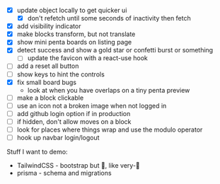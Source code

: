 * [x] update object locally to get quicker ui
  * [x] don't refetch until some seconds of inactivity then fetch
* [x] add visibility indicator
* [x] make blocks transform, but not translate
* [x] show mini penta boards on listing page
* [x] detect success and show a gold star or confetti burst or something
  * [ ] update the favicon with a react-use hook
* [ ] add a reset all button
* [ ] show keys to hint the controls
* [x] fix small board bugs
  * look at when you have overlaps on a tiny penta preview
* [ ] make a block clickable
* [ ] use an icon not a broken image when not logged in
* [ ] add github login option if in production
* [ ] if hidden, don't allow moves on a block
* [ ] look for places where things wrap and use the modulo operator
* [ ] hook up navbar login/logout

Stuff I want to demo:
* TailwindCSS - bootstrap but 🍄, like very-🍄
* prisma - schema and migrations